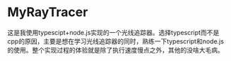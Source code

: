 # MyRayTracer
这是我使用typescipt+node.js实现的一个光线追踪器。选择typescript而不是cpp的原因，主要是想在学习光线追踪器的同时，熟练一下typescript和node.js的使用。整个实现过程的体验就是除了执行速度慢点之外，其他的没啥大毛病。

